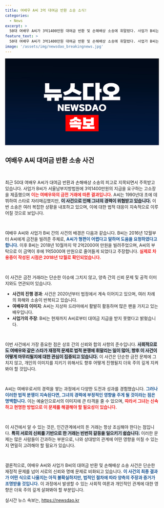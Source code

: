 ```yaml
---
title: 여배우 A씨 3억 대여금 반환 소송 소식!
categories:
  - News
excerpt: >
  50대 여배우 A씨가 3억1400만원 대여금 반환 및 손해배상 소송에 휘말렸다. 사업가 B씨는 A씨에게 2016년부터 대출한 금액을 돌려받지 못해 법적 대응에 나섰으며, 이들의 법정 공방은 2020년부터 계속되고 있다. 과연 A씨의 승산은?
feature_text: >
  50대 여배우 A씨가 3억1400만원 대여금 반환 및 손해배상 소송에 휘말렸다. 사업가 B씨는 A씨에게 2016년부터 대출한 금액을 돌려받지 못해 법적 대응에 나섰으며, 이들의 법정 공방은 2020년부터 계속되고 있다. 과연 A씨의 승산은?
image: '/assets/img/newsdao_breakingnews.jpg'
---
```


<p><img src="/assets/img/newsdao_breakingnews.jpg" alt="ranknews 속보" /></p>

<h2 data-ke-size="size26">여배우 A씨 대여금 반환 소송 사건</h2>

<p data-ke-size="size16">&nbsp;</p>

<p data-ke-size="size16">최근 50대 여배우 A씨가 대여금 반환과 손해배상 소송의 피고로 지목되면서 주목받고 있습니다. 사업가 B씨가 서울남부지방법원에 3억1400만원의 지급을 요구하는 고소장을 제출했으며 <b><span style="color: #ee2323;">이는 여배우와의 금전 거래에 따른 결과입니다.</span></b> A씨는 1990년대 초에 데뷔하여 스타로 자리매김했지만, <b><span style="background-color: #21538527;">이 사건으로 인해 그녀의 경력이 위협받고 있습니다.</span></b> 이번 소송은 여러 복잡한 상황을 내포하고 있으며, 이에 대한 법적 대응이 지속적으로 이루어질 것으로 보입니다.</p>

<p data-ke-size="size16">&nbsp;</p>

<p>여배우 A씨와 사업가 B씨 간의 사건의 배경은 다음과 같습니다. B씨는 2016년 12월부터 A씨에게 금전을 빌려준 주체로, <b><span style="color: #1a5490;">A씨가 형편이 어렵다고 말하며 도움을 요청하였다고 합니다.</span></b> 이후 B씨는 2018년 10월까지 약 2억2000여 만원을 빌려주었으며, A씨의 부탁으로 이 금액이 후에 1억5000여 만원으로 줄어들게 되었다고 주장합니다. <b><span style="color: #ee2323;">실제로 차용증이 작성된 시점은 2018년 12월로 확인되었습니다.</span></b> </p>

<p data-ke-size="size16">&nbsp;</p>

<p>이 사건은 금전 거래라는 단순한 이슈에 그치지 않고, 양측 간의 신뢰 문제 및 공적 이미지와도 연관되어 있습니다. <ul> 
<li><b>사건의 진행 경과</b>: 사건은 2020년부터 법정에서 계속 이어지고 있으며, 여러 차례의 화해와 소송이 반복되고 있습니다.</li> 
<li><b>여배우의 이미지</b>: A씨는 지상파 드라마에서 활발히 활동하며 많은 팬을 가지고 있는 배우입니다.</li> 
<li><b>사업가의 주장</b>: B씨는 현재까지 A씨로부터 대여금 지급을 받지 못했다고 밝혔습니다.</li> 
</ul> </p>

<p data-ke-size="size16">&nbsp;</p>

<p>이번 사건에서 가장 중요한 점은 상호 간의 신뢰와 합의 사항의 준수입니다. <b><span style="background-color: #21538527;">사회적으로도 여배우와 같은 스타가 재정적 문제로 법적 분쟁에 휘말리는 일이 많아, 향후 이 사건이 어떻게 마무리될지에 대한 관심이 집중되고 있습니다.</span></b> 이 사건은 단순한 금전 문제에 그치지 않고, 개인의 이미지를 지키기 위해서도 향후 어떻게 진행될지 더욱 주의 깊게 지켜봐야 할 것입니다. </p>

<p data-ke-size="size16">&nbsp;</p> 

<p>A씨는 여배우로서의 경력을 쌓는 과정에서 다양한 도전과 성과를 경험했습니다. <b><span style="color: #1a5490;">그러나 이러한 법적 분쟁이 지속된다면, 그녀의 경력에 부정적인 영향을 주게 될 것이라는 점은 명백합니다.</span></b> 이는 예술인으로서의 이미지에 큰 타격을 줄 수 있으며, <b><span style="color: #ee2323;">따라서 그녀는 신속하고 현명한 방법으로 이 문제를 해결해야 할 필요성이 있습니다.</span></b> </p>

<p data-ke-size="size16">&nbsp;</p>

<p>이 사건에서 알 수 있는 것은, 인간관계에서의 돈 거래는 항상 조심해야 한다는 점입니다. <b><span style="background-color: #21538527;">특히 서로의 신뢰를 기반으로 한 거래는 빈번히 갈등을 일으키기 쉽습니다.</span></b> 이러한 문제는 많은 사람들이 간과하는 부분으로, 나와 상대방의 관계에 어떤 영향을 미칠 수 있는지 면밀히 고려해야 할 필요가 있습니다. </p>

<p data-ke-size="size16">&nbsp;</p>

<p>결론적으로, 여배우 A씨와 사업가 B씨의 대여금 반환 및 손해배상 소송 사건은 단순한 재정적 문제를 넘어 서로의 신뢰와 명예 문제로 비화되고 있습니다. <b><span style="color: #1a5490;">이 사건의 최종 결과가 어떤 식으로 나올지는 아직 불확실하지만, 법적인 절차에 따라 양측의 주장과 증거가 조명받을 것입니다.</span></b> 이 과정에서 발생할 수 있는 사회적 여론과 개인적인 관계에 대한 영향은 더욱 주의 깊게 살펴봐야 할 부분입니다.</p>
실시간 뉴스 속보는, <a href="https://newsdao.kr" rel="dofollow">https://newsdao.kr</a>


